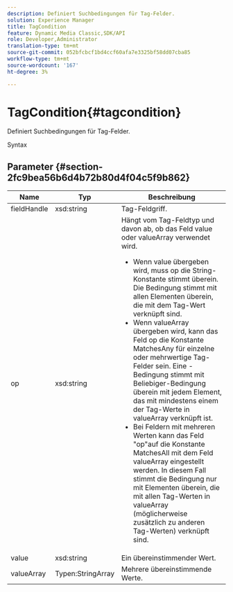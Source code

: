 ```yaml
---
description: Definiert Suchbedingungen für Tag-Felder.
solution: Experience Manager
title: TagCondition
feature: Dynamic Media Classic,SDK/API
role: Developer,Administrator
translation-type: tm+mt
source-git-commit: 052bfcbcf1bd4ccf60afa7e3325bf58dd07cba85
workflow-type: tm+mt
source-wordcount: '167'
ht-degree: 3%

---
```



# TagCondition{#tagcondition}

Definiert Suchbedingungen für Tag-Felder.

Syntax

## Parameter {#section-2fc9bea56b6d4b72b80d4f04c5f9b862}

<table id="table_04100BB8ABD84EF68B0A7CE3AD946414"> 
 <thead> 
  <tr> 
   <th colname="col1" class="entry"> Name </th> 
   <th colname="col2" class="entry"> Typ </th> 
   <th colname="col3" class="entry"> Beschreibung </th> 
  </tr> 
 </thead>
 <tbody> 
  <tr> 
   <td colname="col1"> <span class="codeph"> <span class="varname"> fieldHandle</span> </span> </td> 
   <td colname="col2"> <span class="codeph"> xsd:string</span> </td> 
   <td colname="col3"> Tag-Feldgriff. </td> 
  </tr> 
  <tr> 
   <td colname="col1"> <span class="codeph"> <span class="varname"> op</span> </span> </td> 
   <td colname="col2"> <span class="codeph"> xsd:string</span> </td> 
   <td colname="col3">Hängt vom Tag-Feldtyp und davon ab, ob das Feld value oder valueArray verwendet wird. 
    <ul id="ul_CC0926425B094B3BB7D70CB392DBDABD">
     <li id="li_09AB923A9A8D4A71917CF59C150E4EF5">Wenn <span class="codeph"> value</span> übergeben wird, muss <span class="codeph"> op</span> die String-Konstante stimmt überein. Die Bedingung stimmt mit allen Elementen überein, die mit dem Tag-Wert verknüpft sind. </li>
     <li id="li_70F18494AB6C454EB611F51F16C19FAD">Wenn <span class="codeph"> valueArray</span> übergeben wird, kann das Feld op die Konstante <span class="codeph"> MatchesAny</span> für einzelne oder mehrwertige Tag-Felder sein. Eine <span class="codeph">-Bedingung stimmt mit Beliebiger</span>-Bedingung überein mit jedem Element, das mit mindestens einem der Tag-Werte in <span class="codeph"> valueArray</span> verknüpft ist. </li>
     <li id="li_0B25542D7E964B26B15591C45D5C66D0">Bei Feldern mit mehreren Werten kann das Feld "op"auf die Konstante <span class="codeph"> MatchesAll</span> mit dem Feld <span class="codeph"> valueArray</span> eingestellt werden. In diesem Fall stimmt die Bedingung nur mit Elementen überein, die mit allen Tag-Werten in <span class="codeph"> valueArray</span> (möglicherweise zusätzlich zu anderen Tag-Werten) verknüpft sind. </li>
    </ul></td> 
  </tr> 
  <tr> 
   <td colname="col1"> <span class="codeph"> <span class="varname"> value</span> </span> </td> 
   <td colname="col2"> <span class="codeph"> xsd:string</span> </td> 
   <td colname="col3"> Ein übereinstimmender Wert. </td> 
  </tr> 
  <tr> 
   <td colname="col1"> <span class="codeph"> <span class="varname"> valueArray</span> </span> </td> 
   <td colname="col2"> <span class="codeph"> Typen:StringArray</span> </td> 
   <td colname="col3"> Mehrere übereinstimmende Werte. </td> 
  </tr> 
 </tbody> 
</table>


